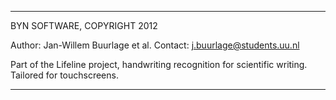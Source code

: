 ----------------------------------------------------------------------------

BYN SOFTWARE, COPYRIGHT 2012

Author: Jan-Willem Buurlage et al.
Contact: j.buurlage@students.uu.nl

Part of the Lifeline project, handwriting recognition for scientific writing. 
Tailored for touchscreens.

----------------------------------------------------------------------------